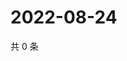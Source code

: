 # 2022-08-24

共 0 条

<!-- BEGIN WEIBO -->
<!-- 最后更新时间 Wed Aug 24 2022 05:14:20 GMT+0800 (China Standard Time) -->

<!-- END WEIBO -->
